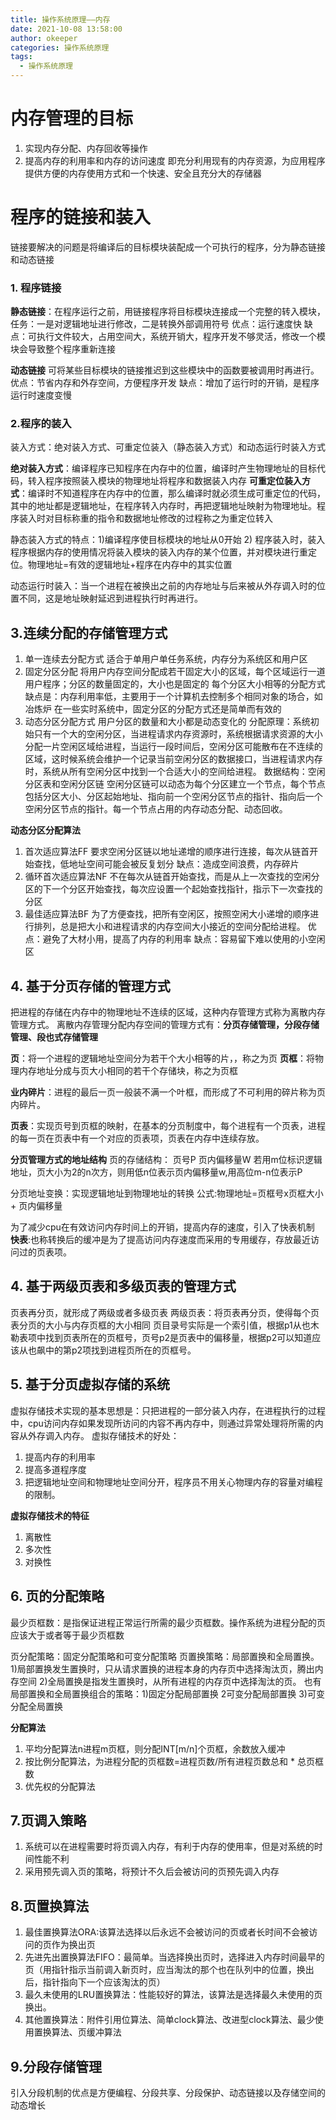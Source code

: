 ```yaml
---
title: 操作系统原理——内存
date: 2021-10-08 13:58:00
author: okeeper
categories: 操作系统原理
tags:
  - 操作系统原理
---
```


# 内存管理的目标
1) 实现内存分配、内存回收等操作
2) 提高内存的利用率和内存的访问速度
即充分利用现有的内存资源，为应用程序提供方便的内存使用方式和一个快速、安全且充分大的存储器

# 程序的链接和装入
链接要解决的问题是将编译后的目标模块装配成一个可执行的程序，分为静态链接和动态链接

### 1. 程序链接
**静态链接**：在程序运行之前，用链接程序将目标模块连接成一个完整的转入模块，任务：一是对逻辑地址进行修改，二是转换外部调用符号
优点：运行速度快 缺点：可执行文件较大，占用空间大，系统开销大，程序开发不够灵活，修改一个模块会导致整个程序重新连接

**动态链接**
可将某些目标模块的链接推迟到这些模块中的函数要被调用时再进行。
优点：节省内存和外存空间，方便程序开发
缺点：增加了运行时的开销，是程序运行时速度变慢

### 2.程序的装入
装入方式：绝对装入方式、可重定位装入（静态装入方式）和动态运行时装入方式

**绝对装入方式**：编译程序已知程序在内存中的位置，编译时产生物理地址的目标代码，转入程序按照装入模块的物理地址将程序和数据装入内存
**可重定位装入方式**：编译时不知道程序在内存中的位置，那么编译时就必须生成可重定位的代码，其中的地址都是逻辑地址，在程序转入内存时，再把逻辑地址映射为物理地址。程序装入时对目标称重的指令和数据地址修改的过程称之为重定位转入

静态装入方式的特点：1)编译程序使目标模块的地址从0开始
2) 程序装入时，装入程序根据内存的使用情况将装入模块的装入内存的某个位置，并对模块进行重定位。物理地址=有效的逻辑地址+程序在内存中的其实位置

动态运行时装入：当一个进程在被换出之前的内存地址与后来被从外存调入时的位置不同，这是地址映射延迟到进程执行时再进行。

## 3.连续分配的存储管理方式
1. 单一连续去分配方式
适合于单用户单任务系统，内存分为系统区和用户区
2. 固定分区分配
将用户内存空间分配成若干固定大小的区域，每个区域运行一道用户程序；分区的数量固定的，大小也是固定的
每个分区大小相等的分配方式缺点是：内存利用率低，主要用于一个计算机去控制多个相同对象的场合，如冶炼炉
在一些实时系统中，固定分区的分配方式还是简单而有效的
3. 动态分区分配方式
用户分区的数量和大小都是动态变化的
分配原理：系统初始只有一个大的空闲分区，当进程请求内存资源时，系统根据请求资源的大小分配一片空闲区域给进程，当运行一段时间后，空闲分区可能散布在不连续的区域，这时候系统会维护一个记录当前空闲分区的数据接口，当进程请求内存时，系统从所有空闲分区中找到一个合适大小的空间给进程。
数据结构：空闲分区表和空闲分区链
空闲分区链可以动态为每个分区建立一个节点，每个节点包括分区大小、分区起始地址、指向前一个空闲分区节点的指针、指向后一个空闲分区节点的指针。每一个节点占用的内存动态分配、动态回收。

**动态分区分配算法**
1) 首次适应算法FF
要求空闲分区链以地址递增的顺序进行连接，每次从链首开始查找，低地址空间可能会被反复划分 缺点：造成空间浪费，内存碎片
2) 循环首次适应算法NF
不在每次从链首开始查找，而是从上一次查找的空闲分区的下一个分区开始查找，每次应设置一个起始查找指针，指示下一次查找的分区
3) 最佳适应算法BF
为了方便查找，把所有空闲区，按照空闲大小递增的顺序进行排列，总是把大小和进程请求的内存空间大小接近的空间分配给进程。
优点：避免了大材小用，提高了内存的利用率
缺点：容易留下难以使用的小空闲区

## 4. 基于分页存储的管理方式
把进程的存储在内存中的物理地址不连续的区域，这种内存管理方式称为离散内存管理方式。
离散内存管理分配内存空间的管理方式有：**分页存储管理，分段存储管理、段也式存储管理**

**页**：将一个进程的逻辑地址空间分为若干个大小相等的片，，称之为页
**页框**：将物理内存地址分成与页大小相同的若干个存储块，称之为页框

**业内碎片**：进程的最后一页一般装不满一个叶框，而形成了不可利用的碎片称为页内碎片。

**页表**：实现页号到页框的映射，在基本的分页制度中，每个进程有一个页表，进程的每一页在页表中有一个对应的页表项，页表在内存中连续存放。

**分页管理方式的地址结构**
页的存储结构：
页号P   页内偏移量W
若用m位标识逻辑地址，页大小为2的n次方，则用低n位表示页内偏移量w,用高位m-n位表示P

分页地址变换：实现逻辑地址到物理地址的转换
公式:物理地址=页框号x页框大小 + 页内偏移量

为了减少cpu在有效访问内存时间上的开销，提高内存的速度，引入了快表机制
**快表**:也称转换后的缓冲是为了提高访问内存速度而采用的专用缓存，存放最近访问过的页表项。

## 4. 基于两级页表和多级页表的管理方式
页表再分页，就形成了两级或者多级页表
两级页表：将页表再分页，使得每个页表分页的大小与内存页框的大小相同
页目录号实际是一个索引值，根据p1从也木勒表项中找到页表所在的页框号，页号p2是页表中的偏移量，根据p2可以知道应该从也飙中的第p2项找到进程页所在的页框号。
## 5. 基于分页虚拟存储的系统
虚拟存储技术实现的基本思想是：只把进程的一部分装入内存，在进程执行的过程中，cpu访问内存如果发现所访问的内容不再内存中，则通过异常处理将所需的内容从外存调入内存。
虚拟存储技术的好处：
1) 提高内存的利用率
2) 提高多道程序度
3) 把逻辑地址空间和物理地址空间分开，程序员不用关心物理内存的容量对编程的限制。

**虚拟存储技术的特征**
1) 离散性
2) 多次性
3) 对换性

## 6. 页的分配策略
最少页框数：是指保证进程正常运行所需的最少页框数。操作系统为进程分配的页应该大于或者等于最少页框数

页分配策略：固定分配策略和可变分配策略
页置换策略：局部置换和全局置换。1)局部置换发生置换时，只从请求置换的进程本身的内存页中选择淘汰页，腾出内存空间 2)全局置换是指发生置换时，从所有进程的内存页中选择淘汰的页。
也有局部置换和全局置换组合的策略：1)固定分配局部置换 2可变分配局部置换 3)可变分配全局置换

**分配算法**
1) 平均分配算法n进程m页框，则分配INT[m/n]个页框，余数放入缓冲
2) 按比例分配算法，为进程分配的页框数=进程页数/所有进程页数总和 * 总页框数
3) 优先权的分配算法

## 7.页调入策略
1) 系统可以在进程需要时将页调入内存，有利于内存的使用率，但是对系统的时间性能不利
2) 采用预先调入页的策略，将预计不久后会被访问的页预先调入内存

## 8.页置换算法
1) 最佳置换算法ORA:该算法选择以后永远不会被访问的页或者长时间不会被访问的页作为换出页
2) 先进先出置换算法FIFO：最简单。当选择换出页时，选择进入内存时间最早的页（用指针指示当前调入新页时，应当淘汰的那个也在队列中的位置，换出后，指针指向下一个应该淘汰的页）
3) 最久未使用的LRU置换算法：性能较好的算法，该算法是选择最久未使用的页换出。
4) 其他置换算法：附件引用位算法、简单clock算法、改进型clock算法、最少使用置换算法、页缓冲算法

## 9.分段存储管理
引入分段机制的优点是方便编程、分段共享、分段保护、动态链接以及存储空间的动态增长